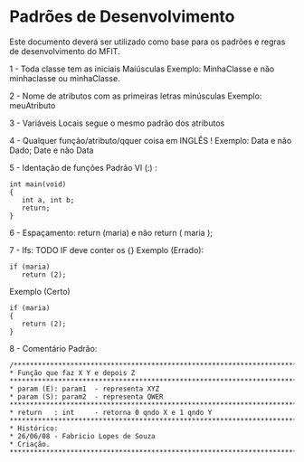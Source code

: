# Padrões de Desenvolvimento #

Este documento deverá ser utilizado como base para os padrões e regras de desenvolvimento do MFIT.

1 - Toda classe tem as iniciais Maiúsculas
Exemplo: MinhaClasse e não minhaclasse ou minhaClasse.

2 - Nome de atributos com as primeiras letras minúsculas
Exemplo: meuAtributo

3 - Variáveis Locais segue o mesmo padrão dos atributos

4 - Qualquer função/atributo/qquer coisa em INGLÊS !
Exemplo: Data e não Dado; Date e não Data

5 - Identação de funções
Padrão VI (:) :
```
int main(void)
{
   int a, int b;
   return;
}
```

6 - Espaçamento: return (maria) e não return ( maria );

7 - Ifs:
TODO IF deve conter os {}
Exemplo (Errado):
```
if (maria)
   return (2);
```

Exemplo (Certo)
```
if (maria)
{
   return (2);
}
```

8 - Comentário
Padrão:

```
/************************************************************************
* Função que faz X Y e depois Z
*************************************************************************
* param (E): param1  - representa XYZ
* param (S): param2  - representa QWER
*************************************************************************
* return   : int     - retorna 0 qndo X e 1 qndo Y
*************************************************************************
* Histórico:
* 26/06/08 - Fabricio Lopes de Souza
* Criação.
************************************************************************/
```